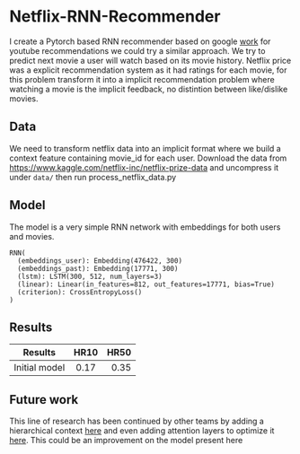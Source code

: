 # Netflix-RNN-Recommender
I create a Pytorch based RNN recommender based on google [work](https://static.googleusercontent.com/media/research.google.com/en//pubs/archive/46488.pdf) for youtube recommendations we could try a similar approach. We try to predict next movie a user will watch based on its movie history. Netflix price was a explicit recommendation system as it had ratings for each movie, for this problem transform it into a implicit recommendation problem where watching a movie is the implicit feedback, no distintion between like/dislike movies.


## Data
We need to transform netflix data into an implicit format where we build a context feature containing movie_id for each user. Download the data from https://www.kaggle.com/netflix-inc/netflix-prize-data and uncompress it under `data/` then run process_netflix_data.py

## Model

The model is a very simple RNN network with embeddings for both users and movies.

```
RNN(
  (embeddings_user): Embedding(476422, 300)
  (embeddings_past): Embedding(17771, 300)
  (lstm): LSTM(300, 512, num_layers=3)
  (linear): Linear(in_features=812, out_features=17771, bias=True)
  (criterion): CrossEntropyLoss()
)
```



## Results

| Results        | HR10           | HR50  |
| ------------- |:-------------:| -----:|
| Initial model     | 0.17 | 0.35 |


## Future work
This line of research has been continued by other teams by adding a hierarchical context [here](https://arxiv.org/pdf/1706.04148.pdf) and even adding attention layers to optimize it [here](https://www.ijcai.org/Proceedings/2018/0546.pdf). This could be an improvement on the model present here


